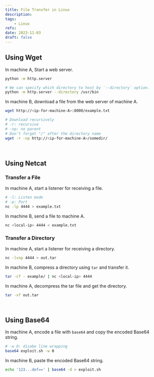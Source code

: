 ```yaml
---
title: File Transfer in Linux
description: 
tags:
    - Linux
refs:
date: 2023-11-03
draft: false
---
```


## Using Wget

In machine A, Start a web server.

```sh
python -m http.server

# We can specify which directory to host by `--directory` option.
python -m http.server --directory /usr/bin
```

In machine B, download a file from the web server of machine A.

```sh
wget http://<ip-for-machine-A>:8000/example.txt

# Download recursively
# -r: recursive
# -np: no parent
# Don't forget "/" after the directory name
wget -r -np http://<ip-for-machine-A>/somedir/
```

<br />

## Using Netcat

### Transfer a File

In machine A, start a listener for receiving a file.

```sh
# -l: Listen mode
# -p: Port
nc -lp 4444 > example.txt
```

In machine B, send a file to machine A.

```sh
nc <local-ip> 4444 < example.txt
```

### Transfer a Directory
    
In machine A, start a listener for receiving a directory.

```sh
nc -lvnp 4444 > out.tar
```

In machine B, compress a directory using `tar` and transfer it.

```sh
tar -cf - example/ | nc <local-ip> 4444
```

In machine A, decompress the tar file and get the directory.

```sh
tar -xf out.tar
```

<br />

## Using Base64

In machine A, encode a file with `base64` and copy the encoded Base64 string.

```sh
# -w 0: disabe line wrapping
base64 exploit.sh -w 0
```

In machine B, paste the encoded Base64 string.

```sh
echo '123...def==' | base64 -d > exploit.sh
```